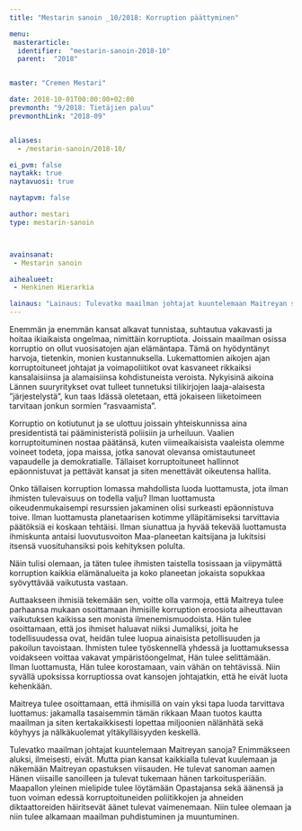 ```yaml
---
title: "Mestarin sanoin _10/2018: Korruption päättyminen"

menu:
 masterarticle:
  identifier:  "mestarin-sanoin-2018-10"
  parent:  "2018"


master: "Cremen Mestari"

date: 2018-10-01T00:00:00+02:00
prevmonth: "9/2018: Tietäjien paluu"
prevmonthLink: "2018-09"


aliases:
  - /mestarin-sanoin/2018-10/

ei_pvm: false
naytakk: true
naytavuosi: true

naytapvm: false

author: mestari
type: mestarin-sanoin



avainsanat:
 - Mestarin sanoin

aihealueet:
 - Henkinen Hierarkia

lainaus: "Lainaus: Tulevatko maailman johtajat kuuntelemaan Maitreyan sanoja? Enimmäkseen aluksi, ilmeisesti, eivät. Mutta pian kansat kaikkialla tulevat kuulemaan ja näkemään Maitreyan opastuksen viisauden."
---
```

<p>Enemmän ja enemmän kansat alkavat tunnistaa, suhtautua vakavasti ja hoitaa ikiaikaista ongelmaa, nimittäin korruptiota. Joissain maailman osissa korruptio on ollut vuosisatojen ajan elämäntapa. Tämä on hyödyntänyt harvoja, tietenkin, monien kustannuksella. Lukemattomien aikojen ajan korruptoituneet johtajat ja voimapoliitikot ovat kasvaneet rikkaiksi kansalaisiinsa ja alamaisiinsa kohdistuneista veroista. Nykyisinä aikoina Lännen suuryritykset ovat tulleet tunnetuksi tilikirjojen laaja-alaisesta ”järjestelystä”, kun taas Idässä oletetaan, että jokaiseen liiketoimeen tarvitaan jonkun sormien ”rasvaamista”.</p>
<p>Korruptio on kotiutunut ja se ulottuu joissain yhteiskunnissa aina presidentistä tai pääministeristä poliisiin ja urheiluun. Vaalien korruptoituminen nostaa päätänsä, kuten viimeaikaisista vaaleista olemme voineet todeta, jopa maissa, jotka sanovat olevansa omistautuneet vapaudelle ja demokratialle. Tällaiset korruptoituneet hallinnot epäonnistuvat ja pettävät kansat ja siten menettävät oikeutensa hallita.</p>
<p>Onko tällaisen korruption lomassa mahdollista luoda luottamusta, jota ilman ihmisten tulevaisuus on todella valju? Ilman luottamusta oikeudenmukaisempi resurssien jakaminen olisi surkeasti epäonnistuva toive. Ilman luottamusta planetaarisen kotimme ylläpitämiseksi tarvittavia päätöksiä ei koskaan tehtäisi. Ilman siunattua ja hyvää tekevää luottamusta ihmiskunta antaisi luovutusvoiton Maa-planeetan kaitsijana ja lukitsisi itsensä vuosituhansiksi pois kehityksen polulta.</p>
<p>Näin tulisi olemaan, ja täten tulee ihmisten taistella tosissaan ja viipymättä korruption kaikkia elämänalueita ja koko planeetan jokaista sopukkaa syövyttävää vaikutusta vastaan.</p>
<p>Auttaakseen ihmisiä tekemään sen, voitte olla varmoja, että Maitreya tulee parhaansa mukaan osoittamaan ihmisille korruption eroosiota aiheuttavan vaikutuksen kaikissa sen monista ilmenemismuodoista. Hän tulee osoittamaan, että jos ihmiset haluavat niiksi Jumaliksi, joita he todellisuudessa ovat, heidän tulee luopua ainaisista petollisuuden ja pakoilun tavoistaan. Ihmisten tulee työskennellä yhdessä ja luottamuksessa voidakseen voittaa vakavat ympäristöongelmat, Hän tulee selittämään. Ilman luottamusta, Hän tulee korostamaan, vain vähän on tehtävissä. Niin syvällä upoksissa korruptiossa ovat kansojen johtajatkin, että he eivät luota kehenkään.</p>
<p>Maitreya tulee osoittamaan, että ihmisillä on vain yksi tapa luoda tarvittava luottamus: jakamalla tasaisemmin tämän rikkaan Maan tuotos kautta maailman ja siten kertakaikkisesti lopettaa miljoonien nälänhätä sekä köyhyys ja nälkäkuolemat yltäkylläisyyden keskellä.</p>
<p>Tulevatko maailman johtajat kuuntelemaan Maitreyan sanoja? Enimmäkseen aluksi, ilmeisesti, eivät. Mutta pian kansat kaikkialla tulevat kuulemaan ja näkemään Maitreyan opastuksen viisauden. He tulevat sanoman aamen Hänen viisaille sanoilleen ja tulevat tukemaan hänen tarkoitusperiään. Maapallon yleinen mielipide tulee löytämään Opastajansa sekä äänensä ja tuon voiman edessä korruptoituneiden poliitikkojen ja ahneiden diktaattoreiden häiritsevät äänet tulevat vaimenemaan. Niin tulee olemaan ja niin tulee alkamaan maailman puhdistuminen ja muuntuminen.<br>
</p>